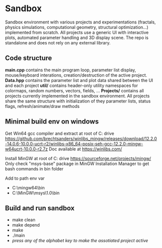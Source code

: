 # Sandbox
Sandbox environment with various projects and experimentations (fractals, physics simulations, computational geometry, structural optimization...) implemented from scratch. All projects use a generic UI with interactive plots, automated parameter handling and 3D display scene. The repo is standalone and does not rely on any external library.

## Code structure
**main.cpp** contains the main program loop, parameter list display, mouse/keyboard interations, creation/destruction of the active project.
**Data.hpp** contains the parameter list and plot data shared between the UI and each project
**util/** contains header-only utility namespaces for colormaps, random numbers, vectors, fields, ...
**Projects/** contains all projects currently implemented in the sandbox environment. All projects share the same structure with initialization of they parameter lists, status flags, refresh/animate/draw methods

## Minimal build env on windows
Get Win64 gcc compiler and extract at root of C: drive
https://github.com/brechtsanders/winlibs_mingw/releases/download/12.2.0-14.0.6-10.0.0-ucrt-r2/winlibs-x86_64-posix-seh-gcc-12.2.0-mingw-w64ucrt-10.0.0-r2.7z
Doc available at  https://winlibs.com/

Install MinGW at root of C: drive
https://sourceforge.net/projects/mingw/
Only check "msys-base" package in MinGW Installation Manager to get bash commands in bin folder

Add to path env var
- C:\mingw64\bin
- C:\MinGW\msys\1.0\bin

## Build and run sandbox
- make clean
- make depend
- make
- ./main
- *press any of the alphabet key to make the assotiated project active*
